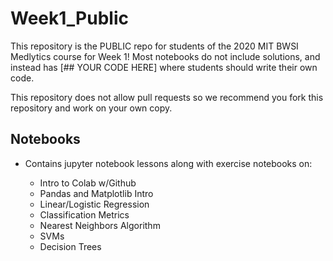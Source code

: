 # Week1_Public

This repository is the PUBLIC repo for students of the 2020 MIT BWSI Medlytics course for Week 1! Most notebooks do not include solutions, and instead has [## YOUR CODE HERE] where students should write their own code.

This repository does not allow pull requests so we recommend you fork this repository and work on your own copy.

## Notebooks

- Contains jupyter notebook lessons along with exercise notebooks on:

   * Intro to Colab w/Github
   * Pandas and Matplotlib Intro
   * Linear/Logistic Regression
   * Classification Metrics
   * Nearest Neighbors Algorithm
   * SVMs
   * Decision Trees
